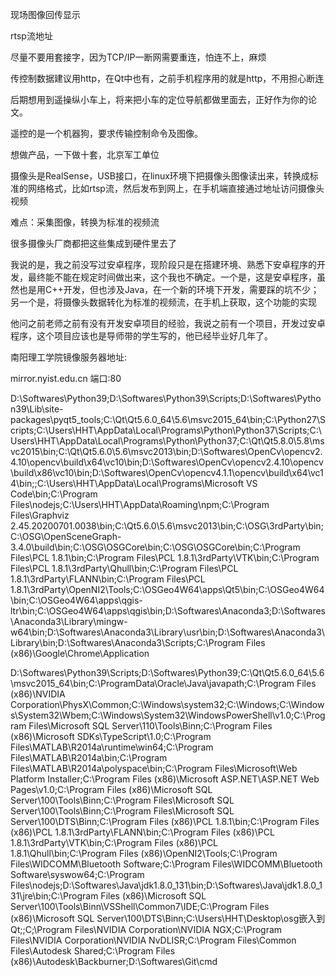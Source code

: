 现场图像回传显示

rtsp流地址

尽量不要用套接字，因为TCP/IP一断网需要重连，怕连不上，麻烦

传控制数据建议用http，在Qt中也有，之前手机程序用的就是http，不用担心断连

后期想用到遥操纵小车上，将来把小车的定位导航都做里面去，正好作为你的论文。

遥控的是一个机器狗，要求传输控制命令及图像。

想做产品，一下做十套，北京军工单位



摄像头是RealSense，USB接口，在linux环境下把摄像头图像读出来，转换成标准的网络格式，比如rtsp流，然后发布到网上，在手机端直接通过地址访问摄像头视频

难点：采集图像，转换为标准的视频流

很多摄像头厂商都把这些集成到硬件里去了





我说的是，我之前没写过安卓程序，现阶段只是在搭建环境、熟悉下安卓程序的开发，最终能不能在规定时间做出来，这个我也不确定。一个是，这是安卓程序，虽然也是用C++开发，但也涉及Java，在一个新的环境下开发，需要踩的坑不少；另一个是，将摄像头数据转化为标准的视频流，在手机上获取，这个功能的实现

他问之前老师之前有没有开发安卓项目的经验，我说之前有一个项目，开发过安卓程序，这个项目应该也是导师带的学生写的，他已经毕业好几年了。





南阳理工学院镜像服务器地址:

mirror.nyist.edu.cn 端口:80





D:\Softwares\Python39;D:\Softwares\Python39\Scripts;D:\Softwares\Python39\Lib\site-packages\pyqt5_tools;C:\Qt\Qt5.6.0_64\5.6\msvc2015_64\bin;C:\Python27\Scripts;C:\Users\HHT\AppData\Local\Programs\Python\Python37\Scripts\;C:\Users\HHT\AppData\Local\Programs\Python\Python37\;C:\Qt\Qt5.8.0\5.8\msvc2015\bin;C:\Qt\Qt5.6.0\5.6\msvc2013\bin;D:\Softwares\OpenCv\opencv2.4.10\opencv\build\x64\vc10\bin;D:\Softwares\OpenCv\opencv2.4.10\opencv\build\x86\vc10\bin;D:\Softwares\OpenCv\opencv4.1.1\opencv\build\x64\vc14\bin;;C:\Users\HHT\AppData\Local\Programs\Microsoft VS Code\bin;C:\Program Files\nodejs;C:\Users\HHT\AppData\Roaming\npm;C:\Program Files\Graphviz 2.45.20200701.0038\bin;C:\Qt5.6.0\5.6\msvc2013\bin;C:\OSG\3rdParty\bin;C:\OSG\OpenSceneGraph-3.4.0\build\bin;C:\OSG\OSGCore\bin;C:\OSG\OSGCore\bin;C:\Program Files\PCL 1.8.1\bin;C:\Program Files\PCL 1.8.1\3rdParty\VTK\bin;C:\Program Files\PCL 1.8.1\3rdParty\Qhull\bin;C:\Program Files\PCL 1.8.1\3rdParty\FLANN\bin;C:\Program Files\PCL 1.8.1\3rdParty\OpenNI2\Tools;C:\OSGeo4W64\apps\Qt5\bin;C:\OSGeo4W64\bin;C:\OSGeo4W64\apps\qgis-ltr\bin;C:\OSGeo4W64\apps\qgis\bin;D:\Softwares\Anaconda3;D:\Softwares\Anaconda3\Library\mingw-w64\bin;D:\Softwares\Anaconda3\Library\usr\bin;D:\Softwares\Anaconda3\Library\bin;D:\Softwares\Anaconda3\Scripts;C:\Program Files (x86)\Google\Chrome\Application



D:\Softwares\Python39\Scripts\;D:\Softwares\Python39\;C:\Qt\Qt5.6.0_64\5.6\msvc2015_64\bin;C:\ProgramData\Oracle\Java\javapath;C:\Program Files (x86)\NVIDIA Corporation\PhysX\Common;C:\Windows\system32;C:\Windows;C:\Windows\System32\Wbem;C:\Windows\System32\WindowsPowerShell\v1.0\;C:\Program Files\Microsoft SQL Server\110\Tools\Binn\;C:\Program Files (x86)\Microsoft SDKs\TypeScript\1.0\;C:\Program Files\MATLAB\R2014a\runtime\win64;C:\Program Files\MATLAB\R2014a\bin;C:\Program Files\MATLAB\R2014a\polyspace\bin;C:\Program Files\Microsoft\Web Platform Installer\;C:\Program Files (x86)\Microsoft ASP.NET\ASP.NET Web Pages\v1.0\;C:\Program Files (x86)\Microsoft SQL Server\100\Tools\Binn\;C:\Program Files\Microsoft SQL Server\100\Tools\Binn\;C:\Program Files\Microsoft SQL Server\100\DTS\Binn\;C:\Program Files (x86)\PCL 1.8.1\bin;C:\Program Files (x86)\PCL 1.8.1\3rdParty\FLANN\bin;C:\Program Files (x86)\PCL 1.8.1\3rdParty\VTK\bin;C:\Program Files (x86)\PCL 1.8.1\Qhull\bin;C:\Program Files (x86)\OpenNI2\Tools;C:\Program Files\WIDCOMM\Bluetooth Software\;C:\Program Files\WIDCOMM\Bluetooth Software\syswow64;C:\Program Files\nodejs\;D:\Softwares\Java\jdk1.8.0_131\bin;D:\Softwares\Java\jdk1.8.0_131\jre\bin;C:\Program Files (x86)\Microsoft SQL Server\100\Tools\Binn\VSShell\Common7\IDE\;C:\Program Files (x86)\Microsoft SQL Server\100\DTS\Binn\;C:\Users\HHT\Desktop\osg嵌入到Qt;;C;\Program Files\NVIDIA Corporation\NVIDIA NGX;C:\Program Files\NVIDIA Corporation\NVIDIA NvDLISR;C:\Program Files\Common Files\Autodesk Shared\;C:\Program Files (x86)\Autodesk\Backburner\;D:\Softwares\Git\cmd